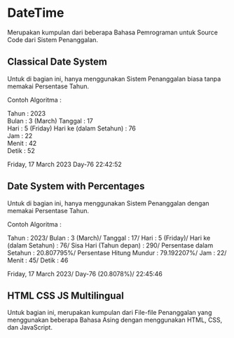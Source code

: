 # DateTime
Merupakan kumpulan dari beberapa Bahasa Pemrograman untuk Source Code dari Sistem Penanggalan.

## Classical Date System

Untuk di bagian ini, hanya menggunakan Sistem Penanggalan biasa tanpa memakai Persentase Tahun. 

Contoh Algoritma :

Tahun                   : 2023      
Bulan                   : 3 (March) 
Tanggal                 : 17        
Hari                    : 5 (Friday)
Hari ke (dalam Setahun) : 76        
Jam                     : 22        
Menit                   : 42        
Detik                   : 52        

Friday, 17 March 2023
Day-76
22:42:52

## Date System with Percentages

Untuk di bagian ini, hanya menggunakan Sistem Penanggalan dengan memakai Persentase Tahun. 

Contoh Algoritma :

Tahun                    : 2023/
Bulan                    : 3 (March)/
Tanggal                  : 17/
Hari                     : 5 (Friday)/
Hari ke (dalam Setahun)  : 76/
Sisa Hari (Tahun depan)  : 290/
Persentase dalam Setahun : 20.807795%/
Persentase Hitung Mundur : 79.192207%/
Jam                      : 22/
Menit                    : 45/
Detik                    : 46

Friday, 17 March 2023/
Day-76 (20.8078%)/
22:45:46

## HTML CSS JS Multilingual

Untuk bagian ini, merupakan kumpulan dari File-file Penanggalan yang menggunakan beberapa Bahasa Asing dengan menggunakan HTML, CSS, dan JavaScript.
